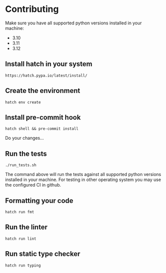 # Contributing

Make sure you have all supported python versions installed in your machine:

* 3.10
* 3.11
* 3.12

## Install hatch in your system

```https://hatch.pypa.io/latest/install/```

## Create the environment

```console
hatch env create
```

## Install pre-commit hook

```console
hatch shell && pre-commit install
```

Do your changes...

## Run the tests

```console
./run_tests.sh
```

The command above will run the tests against all supported python versions
installed in your machine. For testing in other operating system you may use the
configured CI in github.

## Formatting your code
    
```console
hatch run fmt
```

## Run the linter

```console
hatch run lint
```


## Run static type checker

```console
hatch run typing
```
